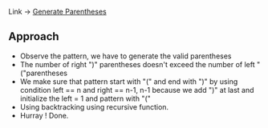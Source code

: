 Link -> [Generate Parentheses](https://www.geeksforgeeks.org/problems/generate-all-possible-parentheses/1)

## Approach
- Observe the pattern, we have to generate the valid parentheses
- The number of right ")" parentheses doesn't exceed the number of left "("parentheses
- We make sure that pattern start with "(" and end with ")" by using condition left == n and right == n-1, n-1 because we add ")" at last and initialize the left = 1 and pattern with "("
- Using backtracking using recursive function.
- Hurray ! Done. 